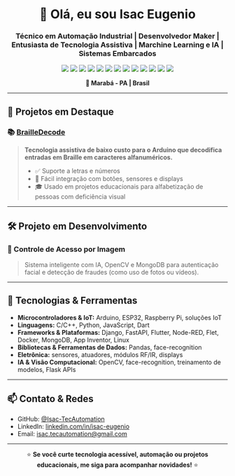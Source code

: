 <!-- Profile README for Isac-Eugenio / Isac-TecAutomation -->

<h1 align="center">👋 Olá, eu sou Isac Eugenio</h1>
<h3 align="center">Técnico em Automação Industrial | Desenvolvedor Maker | Entusiasta de Tecnologia Assistiva | Marchine Learning e IA | Sistemas Embarcados</h3>

<p align="center">
  <img src="https://img.shields.io/badge/Arduino-00979D?style=flat&logo=arduino&logoColor=white"/>
  <img src="https://img.shields.io/badge/ESP32-3C465C?style=flat&logo=espressif&logoColor=white"/>
  <img src="https://img.shields.io/badge/Node--RED-8F0000?style=flat&logo=nodered&logoColor=white"/>
  <img src="https://img.shields.io/badge/Python-3776AB?style=flat&logo=python&logoColor=white"/>
  <img src="https://img.shields.io/badge/OpenCV-5C3EE8?style=flat&logo=opencv&logoColor=white"/>
  <img src="https://img.shields.io/badge/Flutter-02569B?style=flat&logo=flutter&logoColor=white"/>
  <img src="https://img.shields.io/badge/Dart-0175C2?style=flat&logo=dart&logoColor=white"/>
  <img src="https://img.shields.io/badge/IoT-00BFFF?style=flat&logo=internet-of-things&logoColor=white"/>
  <img src="https://img.shields.io/badge/Docker-2496ED?style=flat&logo=docker&logoColor=white"/>
  <img src="https://img.shields.io/badge/Linux-FCC624?style=flat&logo=linux&logoColor=black"/>
  <img src="https://img.shields.io/badge/Django-092E20?style=flat&logo=django&logoColor=white"/>
  <img src="https://img.shields.io/badge/FastAPI-009688?style=flat&logo=fastapi&logoColor=white"/>
  <img src="https://img.shields.io/badge/Pandas-150458?style=flat&logo=pandas&logoColor=white"/>
</p>

<p align="center">
  <b>📍 Marabá - PA | Brasil</b>
</p>

---

## 🚀 Projetos em Destaque

### 📚 [BrailleDecode](https://github.com/Isac-TecAutomation/braileDecode)
<blockquote>
  <b>Tecnologia assistiva de baixo custo para o Arduino que decodifica entradas em Braille em caracteres alfanuméricos.</b>
  <ul>
    <li>✅ Suporte a letras e números</li>
    <li>🧩 Fácil integração com botões, sensores e displays</li>
    <li>🎓 Usado em projetos educacionais para alfabetização de pessoas com deficiência visual</li>
  </ul>
</blockquote>

---

## 🛠️ Projeto em Desenvolvimento

### 🔐 Controle de Acesso por Imagem
<blockquote>
  Sistema inteligente com IA, OpenCV e MongoDB para autenticação facial e detecção de fraudes (como uso de fotos ou vídeos).
</blockquote>

---

## 🧠 Tecnologias & Ferramentas

- **Microcontroladores & IoT:** Arduino, ESP32, Raspberry Pi, soluções IoT  
- **Linguagens:** C/C++, Python, JavaScript, Dart  
- **Frameworks & Plataformas:** Django, FastAPI, Flutter, Node-RED, Flet, Docker, MongoDB, App Inventor, Linux  
- **Bibliotecas & Ferramentas de Dados:** Pandas, face-recognition  
- **Eletrônica:** sensores, atuadores, módulos RF/IR, displays  
- **IA & Visão Computacional:** OpenCV, face-recognition, treinamento de modelos, Flask APIs

---

## 📫 Contato & Redes

- GitHub: [@Isac-TecAutomation](https://github.com/Isac-TecAutomation)
- LinkedIn: [linkedin.com/in/isac-eugenio](https://www.linkedin.com/in/isac-eugenio)
- Email: isac.tecautomation@gmail.com

---

<p align="center">
  ⭐ <b>Se você curte tecnologia acessível, automação ou projetos educacionais, me siga para acompanhar novidades!</b> ⭐
</p>
